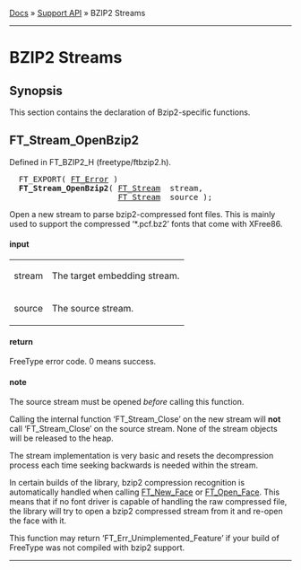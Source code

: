 [Docs](ft2-index.md) &raquo; [Support API](ft2-toc.md#support-api) &raquo; BZIP2 Streams

-------------------------------

# BZIP2 Streams

## Synopsis

This section contains the declaration of Bzip2-specific functions.

## FT_Stream_OpenBzip2

Defined in FT_BZIP2_H (freetype/ftbzip2.h).

<div class = "codehilite">
<pre>
  FT_EXPORT( <a href="../ft2-basic_types/#ft_error">FT_Error</a> )
  <b>FT_Stream_OpenBzip2</b>( <a href="../ft2-system_interface/#ft_stream">FT_Stream</a>  stream,
                       <a href="../ft2-system_interface/#ft_stream">FT_Stream</a>  source );
</pre>
</div>


Open a new stream to parse bzip2-compressed font files. This is mainly used to support the compressed &lsquo;*.pcf.bz2&rsquo; fonts that come with XFree86.

<h4>input</h4>
<table class="fields">
<tr><td class="val" id="stream">stream</td><td class="desc">
<p>The target embedding stream.</p>
</td></tr>
<tr><td class="val" id="source">source</td><td class="desc">
<p>The source stream.</p>
</td></tr>
</table>

<h4>return</h4>

FreeType error code. 0&nbsp;means success.

<h4>note</h4>

The source stream must be opened _before_ calling this function.

Calling the internal function &lsquo;FT_Stream_Close&rsquo; on the new stream will **not** call &lsquo;FT_Stream_Close&rsquo; on the source stream. None of the stream objects will be released to the heap.

The stream implementation is very basic and resets the decompression process each time seeking backwards is needed within the stream.

In certain builds of the library, bzip2 compression recognition is automatically handled when calling <a href="../ft2-base_interface/#ft_new_face">FT_New_Face</a> or <a href="../ft2-base_interface/#ft_open_face">FT_Open_Face</a>. This means that if no font driver is capable of handling the raw compressed file, the library will try to open a bzip2 compressed stream from it and re-open the face with it.

This function may return &lsquo;FT_Err_Unimplemented_Feature&rsquo; if your build of FreeType was not compiled with bzip2 support.

<hr>

